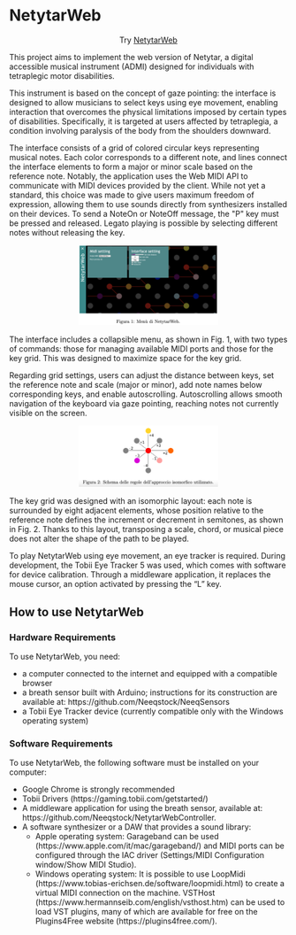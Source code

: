 # NetytarWeb 

<p align="center">
    Try 
  <a href="https://annafusari.github.io/netytarweb/">NetytarWeb</a>
</p>

<p>This project aims to implement the web version of Netytar, a digital accessible musical instrument (ADMI) designed for individuals with tetraplegic motor disabilities.</p>
<p>
   This instrument is based on the concept of gaze pointing: the interface is designed to allow musicians to select keys using eye movement, enabling interaction that overcomes the physical limitations imposed by certain types of disabilities. Specifically, it is targeted at users affected by tetraplegia, a condition involving paralysis of the body from the shoulders downward. 
</p>
<p>
   The interface consists of a grid of colored circular keys representing musical notes. Each color corresponds to a different note, and lines connect the interface elements to form a major or minor scale based on the reference note. Notably, the application uses the Web MIDI API to communicate with MIDI devices provided by the client. While not yet a standard, this choice was made to give users maximum freedom of expression, allowing them to use sounds directly from synthesizers installed on their devices. To send a NoteOn or NoteOff message, the "P" key must be pressed and released. Legato playing is possible by selecting different notes without releasing the key. 
</p>
<p align="center">
    <img src="images/interface.png" alt="alt text" width="50%" height="50%">
</p>
<p>
    The interface includes a collapsible menu, as shown in Fig. 1, with two types of commands: those for managing available MIDI ports and those for the key grid. This was designed to maximize space for the key grid.
</p>
<p>
    Regarding grid settings, users can adjust the distance between keys, set the reference note and scale (major or minor), add note names below corresponding keys, and enable autoscrolling. Autoscrolling allows smooth navigation of the keyboard via gaze pointing, reaching notes not currently visible on the screen.
</p>

<p align="center">
    <img src="images/img2.png" alt="alt text" width="50%" height="50%">
</p>

<p>
    The key grid was designed with an isomorphic layout: each note is surrounded by eight adjacent elements, whose position relative to the reference note defines the increment or decrement in semitones, as shown in Fig. 2. Thanks to this layout, transposing a scale, chord, or musical piece does not alter the shape of the path to be played.
</p>
<p>
    To play NetytarWeb using eye movement, an eye tracker is required. During development, the Tobii Eye Tracker 5 was used, which comes with software for device calibration. Through a middleware application, it replaces the mouse cursor, an option activated by pressing the “L” key.
</p>

## How to use NetytarWeb
<h3>Hardware Requirements</h3>
<p>To use NetytarWeb, you need:</p>
<ul>
    <li>a computer connected to the internet and equipped with a compatible browser</li>
    <li>a breath sensor built with Arduino; instructions for its construction are available at: https://github.com/Neeqstock/NeeqSensors</li>
    <li>a Tobii Eye Tracker device (currently compatible only with the Windows operating system)</li>
</ul>

<h3>Software Requirements</h3>
<p>To use NetytarWeb, the following software must be installed on your computer:</p>
<ul>
    <li>Google Chrome is strongly recommended</li>
    <li>Tobii Drivers (https://gaming.tobii.com/getstarted/)</li>
    <li>A middleware application for using the breath sensor, available at:
https://github.com/Neeqstock/NetytarWebController. </li>
    <li>
A software synthesizer or a DAW that provides a sound library:
        <ul>
            <li>Apple operating system: Garageband can be used (https://www.apple.com/it/mac/garageband/) and MIDI ports can be configured through the IAC driver (Settings/MIDI Configuration window/Show MIDI Studio).</li>
            <li>Windows operating system: It is possible to use LoopMidi (https://www.tobias-erichsen.de/software/loopmidi.html) to create a virtual MIDI connection on the machine. VSTHost (https://www.hermannseib.com/english/vsthost.htm) can be used to load VST plugins, many of which are available for free on the Plugins4Free website (https://plugins4free.com/).</li>
        </ul>
    </li>
</ul>



